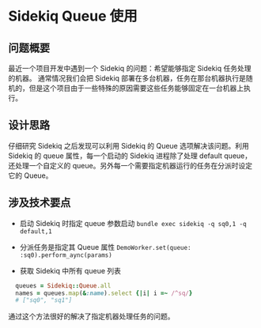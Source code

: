 # Sidekiq Queue 使用

## 问题概要

最近一个项目开发中遇到一个 Sidekiq 的问题：希望能够指定 Sidekiq 任务处理的机器。
通常情况我们会把 Sidekiq 部署在多台机器，任务在那台机器执行是随机的，但是这个项目由于一些特殊的原因需要这些任务能够固定在一台机器上执行。

## 设计思路

仔细研究 Sidekiq 之后发现可以利用 Sidekiq 的 Queue 选项解决该问题。利用 Sidekiq 的 queue 属性，每一个启动的 Sidekiq 进程除了处理 default queue，还处理一个自定义的 queue。另外每一个需要指定机器运行的任务在分派时设定它的 Queue。

## 涉及技术要点

* 启动 Sidekiq 时指定 queue 参数启动
 `bundle exec sidekiq -q sq0,1 -q default,1`

* 分派任务是指定其 Queue 属性
 `DemoWorker.set(queue: :sq0).perform_aync(params)`

* 获取 Sidekiq 中所有 queue 列表

 ```ruby
   queues = Sidekiq::Queue.all
   names = queues.map(&:name).select {|i| i =~ /^sq/}
   # ["sq0", "sq1"]
 ```

 通过这个方法很好的解决了指定机器处理任务的问题。
